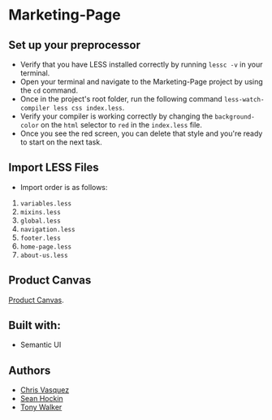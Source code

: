 # Marketing-Page

## Set up your preprocessor

- Verify that you have LESS installed correctly by running `lessc -v` in your terminal.
- Open your terminal and navigate to the Marketing-Page project by using the `cd` command.
- Once in the project's root folder, run the following command `less-watch-compiler less css index.less`.
- Verify your compiler is working correctly by changing the `background-color` on the `html` selector to `red` in the `index.less` file.
- Once you see the red screen, you can delete that style and you're ready to start on the next task.

## Import LESS Files

- Import order is as follows:

1. `variables.less`
2. `mixins.less`
3. `global.less`
4. `navigation.less`
5. `footer.less`
6. `home-page.less`
7. `about-us.less`

## Product Canvas

[Product Canvas](https://docs.google.com/document/d/1rQV-umqBiBXv-vL6ze1_EqSxrbDX0bPFn-SYqJbcoko/edit).

## Built with:

- Semantic UI

## Authors

- [Chris Vasquez](https://github.com/Chrvasq)
- [Sean Hockin](https://github.com/TonyCWalker)
- [Tony Walker](https://github.com/shockin779)
